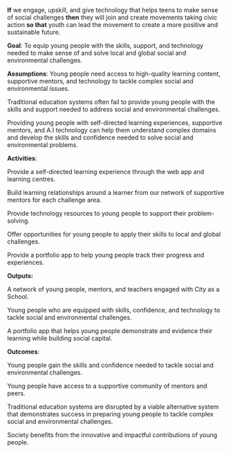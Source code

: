 **If** we engage, upskill, and give technology that helps teens to make sense of social challenges **then** they will join and create movements taking civic action **so that** youth can lead the movement to create a more positive and sustainable future.

**Goal**: To equip young people with the skills, support, and technology needed to make sense of and solve local and global social and environmental challenges.

**Assumptions**: Young people need access to high-quality learning content, supportive mentors, and technology to tackle complex social and environmental issues.

Traditional education systems often fail to provide young people with the skills and support needed to address social and environmental challenges.

Providing young people with self-directed learning experiences, supportive mentors, and A.I technology can help them understand complex domains and develop the skills and confidence needed to solve social and environmental problems.

**Activities**:

Provide a self-directed learning experience through the web app and learning centres.

Build learning relationships around a learner from our network of supportive mentors for each challenge area.

Provide technology resources to young people to support their problem-solving.

Offer opportunities for young people to apply their skills to local and global challenges.

Provide a portfolio app to help young people track their progress and experiences.

**Outputs:**

A network of young people, mentors, and teachers engaged with City as a School.

Young people who are equipped with skills, confidence, and technology to tackle social and environmental challenges.

A portfolio app that helps young people demonstrate and evidence their learning while building social capital.

**Outcomes**:

Young people gain the skills and confidence needed to tackle social and environmental challenges.

Young people have access to a supportive community of mentors and peers.

Traditional education systems are disrupted by a viable alternative system that demonstrates success in preparing young people to tackle complex social and environmental challenges.

Society benefits from the innovative and impactful contributions of young people.
